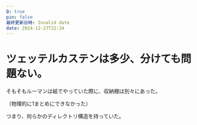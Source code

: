 ```yaml
---
Q: true
pin: false
最終更新日時: Invalid date
date: 2024-12-27T22:34
---
```

# ツェッテルカステンは多少、分けても問題ない。

そもそもルーマンは紙でやっていた際に、収納棚は別々にあった。

（物理的に1まとめにできなかった）

つまり、何らかのディレクトリ構造を持っていた。